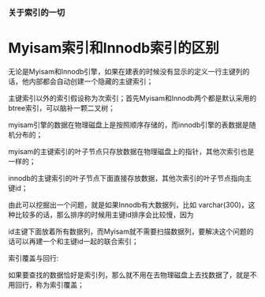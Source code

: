 ### 关于索引的一切

# Myisam索引和Innodb索引的区别

无论是Myisam和Innodb引擎，如果在建表的时候没有显示的定义一行主键列的话，他内部都会自动创建一个隐藏的主键索引；

主键索引以外的索引假设称为次索引；首先Myisam和Innodb两个都是默认采用的btree索引，可以脑补一颗二叉树；

myisam引擎的数据在物理磁盘上是按照顺序存储的，而innodb引擎的表数据是随机分布的；

myisam的主键索引的叶子节点只存放数据在物理磁盘上的指针，其他次索引也是一样的；

innodb的主键索引的叶子节点下面直接存放数据，其他次索引的叶子节点指向主键id；

由此可以挖掘出一个问题，就是如果Innodb有大数据列，比如 varchar(300)，这种比较多的话，那么排序的时候用主键id排序会比较慢，因为

id主键下面放着所有数据列，而Myisam就不需要扫描数据列，要解决这个问题的话可以再建一个和主键id一起的联合索引；

索引覆盖与回行:

如果要查找的数据恰好是索引列，那么就不用在去物理磁盘上去找数据了，就是不用回行，称为索引覆盖；

